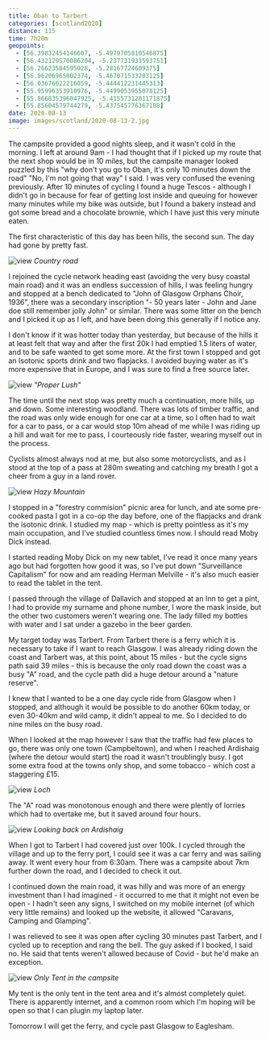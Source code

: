 ```yaml
--- 
title: Oban to Tarbert
categories: [scotland2020]
distance: 115
time: 7h20m
geopoints: 
  - [56.39832454146607, -5.4979705810546875]
  - [56.432129570086204, -5.237731933593751]
  - [56.26623584595028, -5.28167724609375]
  - [56.06206965002374, -5.467071533203125]
  - [56.03676022216059, -5.444412231445313]
  - [55.95996353910976, -5.4499053955078125]
  - [55.866835396047925, -5.4155731201171875]
  - [55.85604579744279, -5.437545776367188]
date: 2020-08-13
image: images/scotland/2020-08-13-2.jpg
---
```


The campsite provided a good nights sleep, and it wasn't cold in the morning.
I left at around 9am - I had thought that if I picked up my route that the
next shop would be in 10 miles, but the campsite manager looked puzzled by
this "why don't you go to Oban, it's only 10 minutes down the road" "No, I'm
not going that way" I said. I was very confused the evening previously. After
10 minutes of cycling I found a huge Tescos - although I didn't go in because
for fear of getting lost inside and queuing for however many minutes while my
bike was outside, but I found a bakery instead and got some bread and a
chocolate brownie, which I have just this very minute eaten.

The first characteristic of this day has been hills, the second sun. The day
had gone by pretty fast.

![view](/images/scotland/2020-08-13-1.jpg)
_Country road_

I rejoined the cycle network heading east (avoidng the very busy coastal main
road) and it was an endless succession of hills, I was feeling hungry and
stopped at a bench dedicated to "John of Glasgow Orphans Choir, 1936", there
was a secondary inscription "- 50 years later - John and Jane doe still
remember jolly John" or similar. There was some litter on the bench and I
picked it up as I left, and have been doing this generally if I notice any.

I don't know if it was hotter today than yesterday, but because of the hills
it at least felt that way and after the first 20k I had emptied 1.5 liters of
water, and to be safe wanted to get some more. At the first town I stopped and
got an Isotonic sports drink and two flapjacks. I avoided buying water as it's
more expensive that in Europe, and I was sure to find a free source later.

![view](/images/scotland/2020-08-13-2.jpg)
_"Proper Lush"_

The time until the next stop was pretty much a continuation, more hills, up
and down. Some interesting woodland. There was lots of timber traffic, and the
road was only wide enough for one car at a time, so I often had to wait for a
car to pass, or a car would stop 10m ahead of me while I was riding up a hill
and wait for me to pass, I courteously ride faster, wearing myself out in the
process.

Cyclists almost always nod at me, but also some motorcyclists, and as I stood
at the top of a pass at 280m sweating and catching my breath I got a cheer from
a guy in a land rover.

![view](/images/scotland/2020-08-13-3.jpg)
_Hazy Mountain_

I stopped in a "forestry commision" picnic area for lunch, and ate some
pre-cooked pasta I got in a co-op the day before, one of the flapjacks and
drank the isotonic drink. I studied my map - which is pretty pointless as it's
my main occupation, and I've studied countless times now. I should read Moby
Dick instead.

I started reading Moby Dick on my new tablet, I've read it once many years ago
but had forgotten how good it was, so I've put down "Surveillance Capitalism"
for now and am reading Herman Melville - it's also much easier to read the
tablet in the tent.

I passed through the village of Dallavich and stopped at an Inn to get a
pint, I had to provide my surname and phone number, I wore the mask inside,
but the other two customers weren't wearing one. The lady filled my bottles
with water and I sat under a gazebo in the beer garden.

My target today was Tarbert. From Tarbert there is a ferry which it is
necessary to take if I want to reach Glasgow. I was already riding down the
coast and Tarbert was, at this point, about 15 miles - but the cycle signs
path said 39 miles - this is because the only road down the coast was a busy
"A" road, and the cycle path did a huge detour around a "nature reserve". 

I knew that I wanted to be a one day cycle ride from Glasgow when I stopped,
and although it would be possible to do another 60km today, or even 30-40km
and wild camp, it didn't appeal to me. So I decided to do nine miles on the
busy road.

When I looked at the map however I saw that the traffic had few places to go,
there was only one town (Campbeltown), and when I reached Ardishaig (where the
detour would start) the road it wasn't troublingly busy. I got some extra food
at the towns only shop, and some tobacco - which cost a staggering £15.

![view](/images/scotland/2020-08-13-4.jpg)
_Loch_

The "A" road was monotonous enough and there were plently of lorries which had
to overtake me, but it saved around four hours.

![view](/images/scotland/2020-08-13-5.jpg)
_Looking back on Ardishaig_

When I got to Tarbert I had covered just over 100k. I cycled through the
village and up to the ferry port, I could see it was a car ferry and was
sailing away. It went every hour from 6:30am. There was a campsite about 7km
further down the road, and I decided to check it out.

I continued down the main road, it was hilly and was more of an energy
investment than I had imagined - it occurred to me that it might not even be
open - I hadn't seen any signs, I switched on my mobile internet (of which
very little remains) and looked up the website, it allowed "Caravans, Camping
and Glamping".

I was relieved to see it was open after cycling 30 minutes past Tarbert, and I
cycled up to reception and rang the bell. The guy asked if I booked, I said
no. He said that tents weren't allowed because of Covid - but he'd make an
exception.

![view](/images/scotland/2020-08-13-6.jpg)
_Only Tent in the campsite_


My tent is the only tent in the tent area and it's almost completely quiet.
There is apparently internet, and a common room which I'm hoping will be open
so that I can plugin my laptop later.

Tomorrow I will get the ferry, and cycle past Glasgow to Eaglesham.




